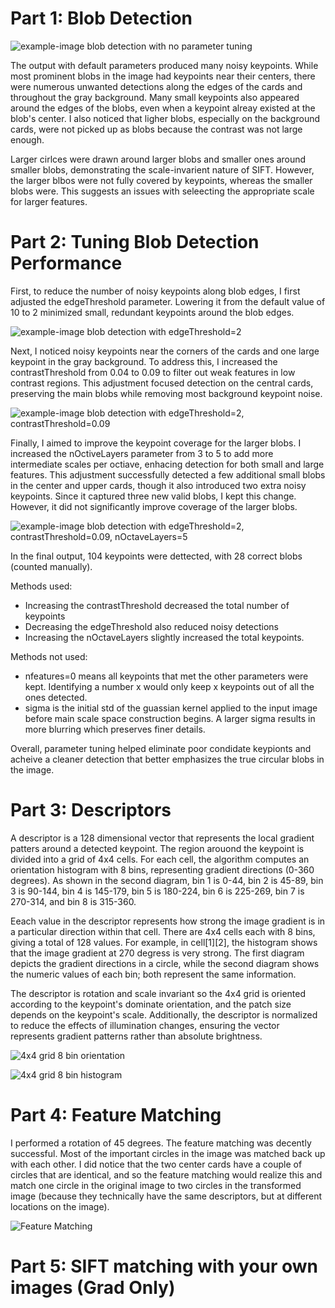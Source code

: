 # Part 1: Blob Detection

![example-image blob detection with no parameter tuning](readme_images/image1.png)

The output with default parameters produced many noisy keypoints. While most prominent blobs in the image had keypoints near their centers, there were numerous unwanted detections along the edges of the cards and throughout the gray background. Many small keypoints also appeared around the edges of the blobs, even when a keypoint alreay existed at the blob's center. I also noticed that ligher blobs, especially on the background cards, were not picked up as blobs because the contrast was not large enough. 

Larger cirlces were drawn around larger blobs and smaller ones around smaller blobs, demonstrating the scale-invarient nature of SIFT. However, the larger blbos were not fully covered by keypoints, whereas the smaller blobs were. This suggests an issues with seleecting the appropriate scale for larger features. 

# Part 2: Tuning Blob Detection Performance

First, to reduce the number of noisy keypoints along blob edges, I first adjusted the edgeThreshold parameter. Lowering it from the default value of 10 to 2 minimized small, redundant keypoints around the blob edges. 

![example-image blob detection with edgeThreshold=2](readme_images/image2.png)

Next, I noticed noisy keypoints near the corners of the cards and one large keypoint in the gray background. To address this, I increased the contrastThreshold from 0.04 to 0.09 to filter out weak features in low contrast regions. This adjustment focused detection on the central cards, preserving the main blobs while removing most background keypoint noise. 

![example-image blob detection with edgeThreshold=2, contrastThreshold=0.09](readme_images/image3.png)

Finally, I aimed to improve the keypoint coverage for the larger blobs. I increased the nOctiveLayers parameter from 3 to 5 to add more intermediate scales per octiave, enhacing detection for both small and large features. This adjustment successfully detected a few additional small blobs in the center and upper cards, though it also introduced two extra noisy keypoints. Since it captured three new valid blobs, I kept this change. However, it did not significantly improve coverage of the larger blobs. 

![example-image blob detection with edgeThreshold=2, contrastThreshold=0.09, nOctaveLayers=5](readme_images/image4.png)

In the final output, 104 keypoints were dettected, with 28 correct blobs (counted manually). 

Methods used: 

- Increasing the contrastThreshold decreased the total number of keypoints 
- Decreasing the edgeThreshold also reduced noisy detections 
- Increasing the nOctaveLayers slightly increased the total keypoints. 

Methods not used: 

- nfeatures=0 means all keypoints that met the other parameters were kept. Identifying a number x would only keep x keypoints out of all the ones detected. 
- sigma is the initial std of the guassian kernel applied to the input image before main scale space construction begins. A larger sigma results in more blurring which preserves finer details. 

Overall, parameter tuning helped eliminate poor condidate keypionts and acheive a cleaner detection that better emphasizes the true circular blobs in the image. 

# Part 3: Descriptors 

A descriptor is a 128 dimensional vector that represents the local gradient patters around a detected keypoint. The region arouond the keypoint is divided into a grid of 4x4 cells. For each cell, the algorithm computes an orientation histogram with 8 bins, representing gradient directions (0-360 degrees). As shown in the second diagram, bin 1 is 0-44, bin 2 is 45-89, bin 3 is 90-144, bin 4 is 145-179, bin 5 is 180-224, bin 6 is 225-269, bin 7 is 270-314, and bin 8 is 315-360. 

Eeach value in the descriptor represents how strong the image gradient is in a particular direction within that cell. There are 4x4 cells each with 8 bins, giving a total of 128 values. For example, in cell[1][2], the histogram shows that the image gradient at 270 degress is very strong. The first diagram depicts the gradient directions in a circle, while the second diagram shows the numeric values of each bin; both represent the same information. 

The descriptor is rotation and scale invariant so the 4x4 grid is oriented according to the keypoint's dominate orientation, and the patch size depends on the keypoint's scale. Additionally, the descriptor is normalized to reduce the effects of illumination changes, ensuring the vector represents gradient patterns rather than absolute brightness.  

![4x4 grid 8 bin orientation](readme_images/diagram1.png)

![4x4 grid 8 bin histogram](readme_images/diagram2.png)

# Part 4: Feature Matching

I performed a rotation of 45 degrees. The feature matching was decently successful. Most of the important circles in the image was matched back up with each other. I did notice that the two center cards have a couple of circles that are identical, and so the feature matching would realize this and match one circle in the original image to two circles in the transformed image (because they technically have the same descriptors, but at different locations on the image). 

![Feature Matching](readme_images/matches.png)

# Part 5: SIFT matching with your own images (Grad Only)




